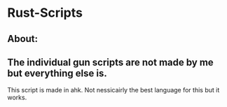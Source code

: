 # Rust-Scripts
About:
--------
The individual gun scripts are not made by me but everything else is.
--------
This script is made in ahk.
Not nessicairly the best language for this but it works.
